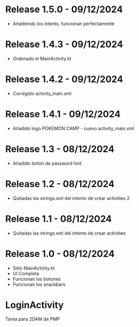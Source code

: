 # Release 1.5.0 - 09/12/2024
- Añadiendo los intents, funcionan perfectamente

# Release 1.4.3 - 09/12/2024
- Ordenado el MainActivity.kt

# Release 1.4.2 - 09/12/2024
- Corregido activity_main.xml

# Release 1.4.1 - 09/12/2024
- Añadido logo POKEMON CAMP - nuevo activity_main.xml

# Release 1.3 - 08/12/2024
- Añadido botón de password hint

# Release 1.2 - 08/12/2024
- Quitadas las strings.xml del intento de crear activities 2

# Release 1.1 - 08/12/2024
- Quitadas las strings.xml del intento de crear activities

# Release 1.0 - 08/12/2024
- Sólo MainActivity.kt
- UI Completa
- Funcionan los botones
- Funcionan los snackbars 


# LoginActivity
Tarea para 2DAM de PMP
